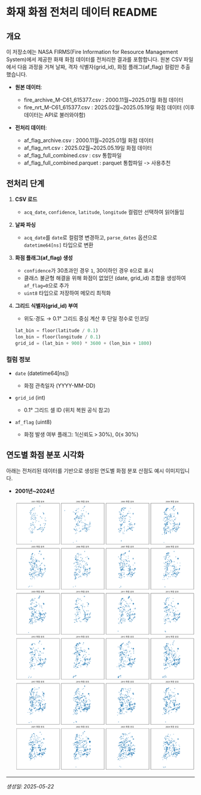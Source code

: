 # 화재 화점 전처리 데이터 README

## 개요

이 저장소에는 NASA FIRMS(Fire Information for Resource Management System)에서 제공한 화재 화점 데이터를 전처리한 결과를 포함합니다. 원본 CSV 파일에서 다음 과정을 거쳐 날짜, 격자 식별자(grid_id), 화점 플래그(af_flag) 컬럼만 추출했습니다.

- **원본 데이터**:
   - fire_archive_M-C61_615377.csv : 2000.11월~2025.01월 화점 데이터
   - fire_nrt_M-C61_615377.csv : 2025.02월~2025.05.19일 화점 데이터 (이후 데이터는 API로 불러와야함)
     
- **전처리 데이터**:
   - af_flag_archive.csv : 2000.11월~2025.01월 화점 데이터
   - af_flag_nrt.csv : 2025.02월~2025.05.19일 화점 데이터
   - af_flag_full_combined.csv : csv 통합파일 
   - af_flag_full_combined.parquet : parquet 통합파일 -> 사용추천

## 전처리 단계

1. **CSV 로드**

   - `acq_date`, `confidence`, `latitude`, `longitude` 컬럼만 선택하여 읽어들임

2. **날짜 파싱**

   - `acq_date`를 `date`로 컬럼명 변경하고, `parse_dates` 옵션으로 `datetime64[ns]` 타입으로 변환

3. **화점 플래그(af_flag) 생성**

   - `confidence`가 30초과인 경우 `1`, 30이하인 경우 `0`으로 표시
   - 클래스 불균형 해결을 위해 화점이 없었던 (date, grid_id) 조합을 생성하여 `af_flag=0`으로 추가
   - `uint8` 타입으로 저장하여 메모리 최적화

4. **그리드 식별자(grid_id) 부여**

   - 위도·경도 → 0.1° 그리드 중심 계산 후 단일 정수로 인코딩

   ```python
   lat_bin = floor(latitude / 0.1)
   lon_bin = floor(longitude / 0.1)
   grid_id = (lat_bin + 900) * 3600 + (lon_bin + 1800)
   ```

### 컬럼 정보

- `date` (datetime64\[ns])

  - 화점 관측일자 (YYYY-MM-DD)

- `grid_id` (int)

  - 0.1° 그리드 셀 ID (위치 복원 공식 참고)

- `af_flag` (uint8)

  - 화점 발생 여부 플래그: 1(신뢰도 > 30%), 0(≤ 30%)


## 연도별 화점 분포 시각화

아래는 전처리된 데이터를 기반으로 생성된 연도별 화점 분포 산점도 예시 이미지입니다.

- **2001년\~2024년**

  ![화점 분포](target_fire.png)

<!-- 필요에 따라 연도별 이미지 및 설명을 추가하세요 -->

---

_생성일: 2025-05-22_
